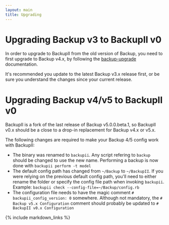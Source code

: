 ```yaml
---
layout: main
title: Upgrading
---
```


Upgrading Backup v3 to BackupII v0
==================================

In order to upgrade to BackupII from the old version of Backup, you need to
first upgrade to Backup v4.x, by following the [backup-upgrade] documentation.

It's recommended you update to the latest Backup v3.x release first, or be sure you
understand the changes since your current release.

Upgrading Backup v4/v5 to BackupII v0
=====================================

BackupII is a fork of the last release of Backup v5.0.0.beta.1, so BackupII v0.x
should be a close to a drop-in replacement for Backup v4.x or v5.x.

The following changes are required to make your Backup 4/5 config work with
BackupII:

- The binary was renamed to `backupii`. Any script refering to `backup` should
  be changed to use the new name. Performing a backup is now done with `backupii
  perform -t model`
- The default config path has changed from `~/Backup` to `~/BackupII`. If you
  were relying on the previous default config path, you'll need to either rename
  the folder or specify the config file path when invoking `backupii`. Example:
  `backupii check --config-file=~/Backup/config.rb`
- The configuration file needs to have the magic comment `#
  backupii_config_version: 0` somewhere. Although not mandatory, the `# Backup
  v5.x Configuration` comment should probably be updated to `# BackupII v0.x
  Configuration`

[backup-upgrade]: https://backup.github.io/backup/v4/upgrading/

{% include markdown_links %}
